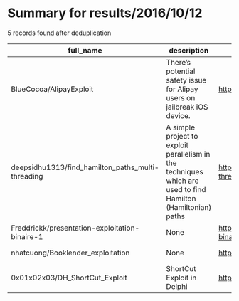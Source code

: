 
# Summary for results/2016/10/12
    
5 records found after deduplication

| full_name | description | html_url | matched_list | matched_count | pushed_at | size | stargazers_count | language | forks_count |
|---------------------------------------------------|---------------------------------------------------------------------------------------------------------------|----------------------------------------------------------------------|----------------|-----------------|---------------------------|--------|--------------------|------------|---------------|
| BlueCocoa/AlipayExploit | There’s potential safety issue for Alipay users on jailbreak iOS device. | https://github.com/BlueCocoa/AlipayExploit | ['exploit'] | 1 | 2016-10-12 00:34:25+00:00 | 1113 | 0 | | 0 |
| deepsidhu1313/find_hamilton_paths_multi-threading | A simple project to exploit parallelism in the techniques which are used to find Hamilton (Hamiltonian) paths | https://github.com/deepsidhu1313/find_hamilton_paths_multi-threading | ['exploit'] | 1 | 2016-10-12 05:33:57+00:00 | 17 | 1 | Java | 0 |
| Freddrickk/presentation-exploitation-binaire-1 | None | https://github.com/Freddrickk/presentation-exploitation-binaire-1 | ['exploit'] | 1 | 2016-10-12 19:09:48+00:00 | 754 | 1 | HTML | 0 |
| nhatcuong/Booklender_exploitation | None | https://github.com/nhatcuong/Booklender_exploitation | ['exploit'] | 1 | 2016-10-12 23:25:41+00:00 | 1 | 0 | | 0 |
| 0x01x02x03/DH_ShortCut_Exploit | ShortCut Exploit in Delphi | https://github.com/0x01x02x03/DH_ShortCut_Exploit | ['exploit'] | 1 | 2016-10-12 20:50:09+00:00 | 1668 | 0 | Pascal | 1 |
